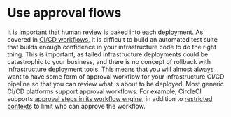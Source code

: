 # Use approval flows

It is important that human review is baked into each deployment. As covered in [CI/CD workflows](../core-concepts/ci-cd-workflows.md), it is difficult to
build an automated test suite that builds enough confidence in your infrastructure code to do the right thing. This is
important, as failed infrastructure deployments could be catastrophic to your business, and there is no concept of
rollback with infrastructure deployment tools. This means that you will almost always want to have some form of approval
workflow for your infrastructure CI/CD pipeline so that you can review what is about to be deployed. Most generic CI/CD
platforms support approval workflows. For example, CircleCI supports
[approval steps in its workflow
engine](https://circleci.com/docs/2.0/workflows/#holding-a-workflow-for-a-manual-approval), in addition to [restricted contexts](https://circleci.com/docs/2.0/contexts/#restricting-a-context) to limit who
can approve the workflow.


<!-- ##DOCS-SOURCER-START
{
  "sourcePlugin": "local-copier",
  "hash": "cb8b5eba89e7858826984e3f326a831c"
}
##DOCS-SOURCER-END -->
